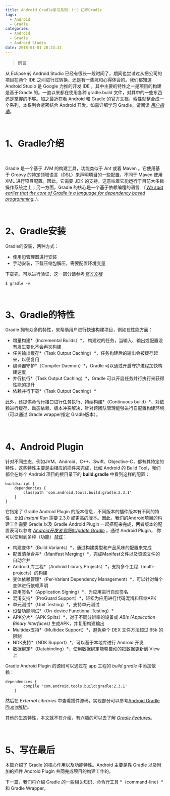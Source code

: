 ```yaml
---
title: Android Gradle学习系列：（一）初识Gradle
tags:
  - Android
  - Gradle
categories:
  - Android
  - Gradle
  - Android Studio
date: 2018-01-01 20:23:31
---
```


>前言

从 Eclipse 转 Android Studio 已经有很长一段时间了，期间也尝试过从把公司的项目在两个 IDE 之间进行过转换，还是有一些坑和心得体会的。我们都知道 Android Studio 是 Google 力推的开发 IDE ，其中主要的特性之一是项目的构建是基于Gradle 的。一直以来都在使用各种 gradle.build 文件，对其中的一些东西还是掌握的不够。加之最近在看 Android 和 Gradle 的官方文档，索性就整合成一个系列，本系列会紧密结合 Android 开发。如需详细学习 Gradle，请阅读 [*用户指南*](https://docs.gradle.org/current/userguide/userguide.html)。

<!--- more --->

<br/>

# 1、Gradle介绍

<br/>

Gradle 是一个基于 JVM 的构建工具，功能类似于 Ant 或着 Maven 。它使用基于 Groovy 的特定领域语言（DSL）来声明项目的一些配置，不同于 Maven 使用 XML 进行项目配置。因此，它需要 JDK 的支持，这意味着它能运行于目前大多数操作系统之上；另一方面，Gradle 的核心是一个基于依赖编程的语言 *（ [We said earlier that the core of Gradle is a language for dependency based programming](https://docs.gradle.org/current/userguide/build_lifecycle.html#sec:project_evaluation).）*。

<br/>

# 2、Gradle安装

Gradle的安装，两种方式：

- 使用包管理器进行安装
- 手动安装，下载压缩包解压，需要配置环境变量

下载完，可以进行验证，这一部分请参考[*官方文档*](https://gradle.org/install/)
```
$ gradle -v
```

<br/>

# 3、Gradle的特性

Gradle 拥有众多的特性，来帮助用户进行快速构建项目，例如在性能方面：
- 增量构建*（Incremental Builds）*， 构建过的任务，当输入、输出或配置没有发生变化不会再次构建
- 任务输出缓存*（Task Output Caching）*，任务构建后的输出会被缓存起来，以便复用
- 编译器守护*（Compiler Daemon）*，Gradle 可以通过开启守护进程加快构建速度
- 并行执行*（Task Output Caching）*，Gradle 可以开启任务并行执行来获得性能的提升
- 依赖并行下载*（Task Output Caching）*

此外，还提供命令行接口进行任务执行、持续构建*（Continuous build）*，对依赖进行缓存、动态依赖、版本冲突解决，针对跨团队管理能够进行自配置构建环境（可以通过 Gradle wrapper指定 Gradle版本）。

<br/>

# 4、Android Plugin

针对不同生态，例如JVM、Android、C++、Swift、Objective-C，都有其特定的特性，这些特性主要是由相应的插件来完成，比如 Android 的 Build Tool，我们都会在每个 Android 项目的根目录下的 **build.gradle** 中看到这样的配置：

```
buildscript {
    dependencies {
        classpath 'com.android.tools.build:gradle:2.3.1'
    }
}
```
它指定了 Gradle Android Plugin 的版本信息，不同版本的插件版本有不同的特性，比如 *Instant Run* 需要 2.3.0 或更高的版本。因此，我们的Android项目的构建工作需要 Gradle 以及 Gradle Android Plugin 一起搭配来完成，两者版本的配置表可以参考 [*Android开发者官网#Update Gradle*](https://developer.android.google.cn/studio/releases/gradle-plugin.html#updating-plugin) 。通过 Android Plugin， 你可以使用到多种（功能）[*特性*](https://gradle.org/features/#android-applications)：
- 构建变体*（Build Variants）*，通过构建类型和产品风味的配置来完成
- 配置清单合并*（Manifest Merging）*，完成Manifest文件以及资源文件的自动合并
- Android 库工程*（Android Library Projects）*，支持多个工程（multi-projects）的构建
- 变体依赖管理*（Per-Variant Dependency Management）*，可以针对每个变体进行依赖声明
- 应用签名*（Application Signing）*，为应用进行自动签名
- 混淆支持*（ProGuard Support）*，轻松为应用进行代码混淆和压缩APK
- 单元测试*（Unit Testing）*，支持单元测试
- 设备功能测试*（On-device Functional Testing）*
- APK分片*（APK Splits）*，对于不同分辨率的设备或 *ABIs (Application Binary Interfaces)* 生成APK，并复用构建输出
- Multidex支持*（Multidex Support）*，避免单个 DEX 文件方法超过 65k 的限制
- NDK支持*（NDK Support）*，可以基于本地库进行 Android 开发
- 数据绑定*（Databinding）*，使用数据绑定能够自动的把数据更新到 View 上

Gradle Android Plugin 的源码可以通过在 app 工程的 *build.gradle* 中添加依赖：
```
dependencies {
        compile 'com.android.tools.build:gradle:2.3.1'
    }
```
然后在 *External Libraries* 中查看插件源码，实现部分可以参考[Android Gradle Plugin解析](http://blog.csdn.net/qq_23012315/article/details/74230956)。

其他的生态特性，本文就不在介绍，有兴趣的可以去了解 [*Gradle Features*](https://gradle.org/features/)。

<br/>

# 5、写在最后

本篇介绍了 Gradle 的核心作用以及功能特性。Android 主要是靠 Gradle 以及附加的插件 Android Plugin 共同完成项目的构建工作的。

下一篇，我们将介绍 Gradle 的一些相关知识、命令行工具 *（command-line）*和 Gradle Wrapper。

<br/>


